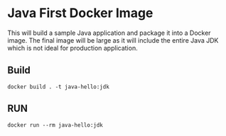 # Java First Docker Image

This will build a sample Java application and package it into a Docker image. The final image will be large as it will include the entire Java JDK which is not ideal for production application.

## Build

```shell
docker build . -t java-hello:jdk
```

## RUN

```shell
docker run --rm java-hello:jdk
```
